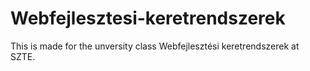 # Webfejlesztesi-keretrendszerek
This is made for the unversity class Webfejlesztési keretrendszerek at SZTE.
